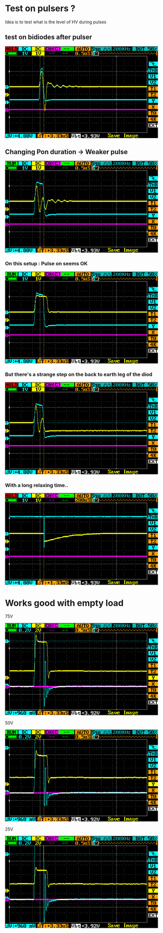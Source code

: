 # Test on pulsers ?

Idea is to test what is the level of HV during pulses

## test on bidiodes after pulser

![](/matty/v1.1/test_V/IMAG001.png)


## Changing Pon duration -> Weaker pulse

![](/matty/v1.1/test_V/IMAG002.png)

### On this setup : Pulse on seems OK

![](/matty/v1.1/test_V/IMAG003.png)

### But there's a strange step on the back to earth leg of the diod

![](/matty/v1.1/test_V/IMAG004.png)

### With a long relaxing time..

![](/matty/v1.1/test_V/IMAG005.png)


# Works good with empty load

75V

![](/matty/v1.1/test_V/IMAG006.png)

50V

![](/matty/v1.1/test_V/IMAG007.png)

25V

![](/matty/v1.1/test_V/IMAG008.png)
